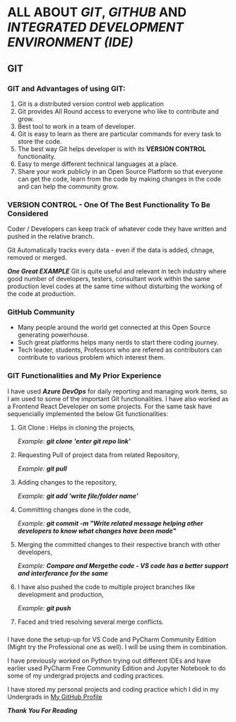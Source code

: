 # ALL ABOUT ***GIT***, ***GITHUB*** AND ***INTEGRATED DEVELOPMENT ENVIRONMENT (IDE)***

## GIT

### GIT and Advantages of using GIT:

1. Git is a distributed version control web application 
2. Git provides All Round access to everyone who like to contribute and grow.
3. Best tool to work in a team of developer. 
4. Git is easy to learn as there are particular commands for every task to store the code.
5. The best way Git helps developer is with its **VERSION CONTROL** functionality.
6. Easy to merge different technical languages at a place.
7. Share your work publicly in an Open Source Platform so that everyone can get the code, learn from the code by making changes in the code and can help the community grow. 

### VERSION CONTROL - One Of The Best Functionality To Be Considered ###

Coder / Developers can keep track of whatever code they have written and pushed in the relative branch.

Git Automatically tracks every data - even if the data is added, chnage, removed or merged.

***One Great EXAMPLE***
Git is quite useful and relevant in tech industry where good number of developers, testers, consultant work within the same production level codes at the same time without disturbing the working of the code at production.

### GitHub Community
+ Many people around the world get connected at this Open Source generating powerhouse. 
+ Such great platforms helps many nerds to start there coding journey.
+ Tech leader, students, Professors who are refered as contributors can contribute to various problem which interest them.

### GIT Functionalities and My Prior Experience

I have used ***Azure DevOps*** for daily reporting and managing work items, so I am used to some of the important Git functionalities.
I have also worked as a Frontend React Developer on some projects.
For the same task have sequencially implemented the below Git functionalities:

1. Git Clone : Helps in cloning the projects,

    *Example:* ***git clone 'enter git repo link'***

2. Requesting Pull of project data from related Repository, 

    *Example:* ***git pull***

3. Adding changes to the repository,

    *Example:* ***git add 'write file/folder name'***

4. Committing changes done in the code,

    *Example:* ***git commit -m "Write related message helping other developers to know what changes have been made"***

5. Merging the committed changes to their respective branch with other developers,

    *Example:* ***Compare and Mergethe code - VS code has a better support and interferance for the same***

6. I have also pushed the code to multiple project branches like development and production,

    *Example:* ***git push***

7. Faced and tried resolving several merge conflicts.


### 

I have done the setup-up for VS Code and PyCharm Community Edition (Might try the Professional one as well). I will be using them in combination.

I have previously worked on Python trying out different IDEs and have earlier used PyCharm Free Community Edition and Jupyter Notebook to do some of my undergrad projects and coding practices.

I have stored my personal projects and coding practice which I did in my Undergrads in [My GitHub Profile](https://github.com/Hrish-ProCoder)

***Thank You For Reading***